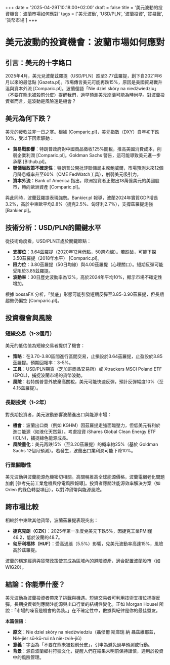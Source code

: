 +++
date = '2025-04-29T10:18:00+02:00'
draft = false
title = '美元波動的投資機會：波蘭市場如何應對'
tags = ['美元波動', 'USD/PLN', '波蘭投資', '貿易戰', '貨幣市場']
+++

# 美元波動的投資機會：波蘭市場如何應對

## 引言：美元的十字路口

2025年4月，美元兌波蘭茲羅提（USD/PLN）跌至3.77茲羅提，創下自2021年6月以來的最低點 [Gazeta.pl]。市場傳言美元可能再跌15%，原因是美國貿易戰升溫與資本外流 [Comparic.pl]。波蘭俚語「Nie dziel skóry na niedźwiedziu」（不要在熊未被殺前分皮）提醒我們，過早預測美元崩潰可能為時尚早。對波蘭投資者而言，這波動是風險還是機會？

## 美元為何下跌？

美元的疲軟並非一日之寒。根據 [Comparic.pl]，美元指數（DXY）自年初下跌10%，受以下因素驅動：

- **貿易戰影響**：特朗普政府對中國商品徵收125%關稅，推高美國消費成本，削弱企業利潤 [Comparic.pl]。Goldman Sachs 警告，這可能導致美元進一步承壓 [Bithub.pl]。
- **聯儲局政策不確定性**：特朗普公開批評聯儲局主席鮑威爾，市場預測未來12個月降息概率升至60%（CME FedWatch工具），削弱美元吸引力。
- **資本外流**：Bank of America 指出，歐洲投資者正撤出18萬億美元的美國股市，轉向歐洲資產 [Comparic.pl]。

與此同時，波蘭茲羅提表現強勢。Bankier.pl 報導，波蘭2024年實質GDP增長3.2%，高於中東歐平均2.8%（捷克2.5%、匈牙利2.7%），支撐茲羅提走強 [Bankier.pl]。

## 技術分析：USD/PLN的關鍵水平

從技術角度看，USD/PLN正處於關鍵節點：

- **支撐位**：3.64茲羅提（2020年12月低點，50週均線）。若跌破，可能下探3.50茲羅提（2018年水平） [Comparic.pl]。
- **阻力位**：3.80茲羅提（50日均線）與4.00茲羅提（心理關口）。短期反彈可能受阻於3.85茲羅提。
- **波動率**：30日歷史波動率為12%，高於2024年平均10%，顯示市場不確定性增加。

根據 bossaFX 分析，「雙底」形態可能引發短期反彈至3.85-3.90茲羅提，但長期趨勢仍偏空 [Comparic.pl]。

## 投資機會與風險

### 短線交易（1-3個月）
美元的低估值為短線交易者提供了機會：

- **策略**：在3.70-3.80區間進行區間交易，止損設於3.64茲羅提，止盈設於3.85茲羅提。預期回報率：3-5%。
- **工具**：USD/PLN期貨（芝加哥商品交易所）或 Xtrackers MSCI Poland ETF (EPOL)，捕捉波蘭市場的貨幣波動。
- **風險**：若特朗普意外放棄高關稅，美元可能快速反彈，預計反彈幅度10%（至4.15茲羅提）。

### 長期投資（1-2年）
對長期投資者，美元波動影響波蘭進出口與能源市場：

- **機會**：波蘭出口商（例如 KGHM）因茲羅提走強面臨壓力，但低美元有利於進口能源（如液化天然氣）。考慮投資 iShares Global Clean Energy ETF (ICLN)，捕捉綠色能源成長。
- **風險量化**：美元再跌15%（至3.20茲羅提）的概率約25%（基於 Goldman Sachs 12個月預測）。若發生，波蘭出口業利潤可能下降10%。

### 行業關聯性
美元波動與波蘭能源危機密切相關。高關稅推高全球能源價格，波蘭電網老化問題加劇 [參考先前工業危機與停電風險報導]。投資者應關注能源效率解決方案（如 Orlen 的綠色轉型項目），以對沖貨幣與能源風險。

## 跨市場比較

相較於中東歐其他貨幣，波蘭茲羅提表現突出：

- **捷克克朗（CZK）**：2025年第一季度兌美元下跌5%，因捷克工業PMI僅46.2，低於波蘭的48.7。
- **匈牙利福林（HUF）**：受高通脹（5.5%）影響，兌美元波動率高達15%，風險高於茲羅提。

波蘭的穩定經濟與貨幣政策使其成為區域內的避險資產，適合配置波蘭股市（如 WIG20）。

## 結論：你能學什麼？

美元波動為波蘭投資者帶來了挑戰與機遇。短線交易者可利用技術支撐位捕捉反彈，長期投資者則應關注能源與出口行業的結構性變化。正如 Morgan Housel 所說：「市場的噪音是機會的偽裝。」在不確定性中，數據與紀律是你的最佳盟友。

**本篇俚語**：
- **原文**：Nie dziel skóry na niedźwiedziu（聶傑爾 斯庫瑞 納 聶茲維耶茲，Niè-jièr sū-kū-rui nà niè-zviè-jiū）
- **意義**：字面為「不要在熊未被殺前分皮」，引申為避免過早預測或行動。
- **背景**：源自波蘭鄉村狩獵文化，提醒人們在結果未明前保持謹慎，適用於投資中的風險管理。

